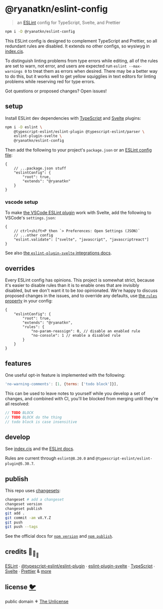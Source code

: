 # @ryanatkn/eslint-config

> an [ESLint](https://eslint.org/) config for TypeScript, Svelte, and Prettier

```bash
npm i -D @ryanatkn/eslint-config
```

This ESLint config is designed to complement TypeScript and Prettier,
so all redundant rules are disabled.
It extends no other configs, so wysiwyg in [index.cjs](./index.cjs).

To distinguish linting problems from type errors while editing,
all of the rules are set to warn, not error,
and users are expected run `eslint --max-warnings 0` to treat them as errors when desired.
There may be a better way to do this,
but it works well to get yellow squigglies in text editors for linting problems
while reserving red for type errors.

Got questions or proposed changes? Open issues!

## setup

Install ESLint dev dependencies with
[TypeScript](https://github.com/typescript-eslint/typescript-eslint/)
and [Svelte](https://github.com/sveltejs/eslint-plugin-svelte) plugins:

```bash
npm i -D eslint \
	@typescript-eslint/eslint-plugin @typescript-eslint/parser \
	eslint-plugin-svelte \
	@ryanatkn/eslint-config
```

Then add the following to your project's `package.json` or an
[ESLint config file](https://eslint.org/docs/user-guide/configuring/configuration-files):

```jsonc
{
	// ...package.json stuff
	"eslintConfig": {
		"root": true,
		"extends": "@ryanatkn"
	}
}
```

### vscode setup

To make [the VSCode ESLint plugin](https://github.com/microsoft/vscode-eslint) work with Svelte,
add the following to VSCode's `settings.json`:

```jsonc
{
	// ctrl+shift+P then `> Preferences: Open Settings (JSON)`
	// ...other config
	"eslint.validate": ["svelte", "javascript", "javascriptreact"]
}
```

See also
[the `eslint-plugin-svelte` integrations docs](https://sveltejs.github.io/eslint-plugin-svelte/user-guide/#editor-integrations).

## overrides

Every ESLint config has opinions.
This project is somewhat strict, because it's easier to disable rules
than it is to enable ones that are invisibly disabled,
but we don't want it to be _too_ opinionated.
We're happy to discuss proposed changes in the issues,
and to override any defaults, use
[the `rules` property](https://eslint.org/docs/user-guide/configuring/configuration-files)
in your config:

```jsonc
{
	"eslintConfig": {
		"root": true,
		"extends": "@ryanatkn",
		"rules": {
			"no-param-reassign": 0, // disable an enabled rule
			"no-console": 1 // enable a disabled rule
		}
	}
}
```

## features

One useful opt-in feature is implemented with the following:

```js
'no-warning-comments': [1, {terms: ['todo block']}],
```

This can be used to leave notes to yourself while you develop a set of changes,
and combined with CI, you'll be blocked from merging until they're all resolved:

```ts
// TODO BLOCK
// TODO BLOCK do the thing
// todo block is case insensitive
```

## develop

See [index.cjs](index.cjs) and the [ESLint docs](https://eslint.org/).

Rules are current through `eslint@8.20.0` and `@typescript-eslint/eslint-plugin@5.30.7`.

## publish

This repo uses [changesets](https://github.com/changesets/changesets):

```bash
changeset # add a changeset
changeset version
changeset publish
git add .
git commit -am vX.Y.Z
git push
git push --tags
```

See the official docs for [`npm version`](https://docs.npmjs.com/cli/v8/commands/npm-version)
and [`npm publish`](https://docs.npmjs.com/cli/v8/commands/npm-publish).

## credits 🐢<sub>🐢</sub><sub><sub>🐢</sub></sub>

[ESLint](https://github.com/eslint/eslint) ∙
[@typescript-eslint/eslint-plugin](https://github.com/typescript-eslint/typescript-eslint) ∙
[eslint-plugin-svelte](https://github.com/sveltejs/eslint-plugin-svelte) ∙
[TypeScript](https://github.com/microsoft/TypeScript) ∙
[Svelte](https://github.com/sveltejs/svelte) ∙
[Prettier](https://github.com/prettier/prettier)
& [more](package.json)

## license [🐦](https://wikipedia.org/wiki/Free_and_open-source_software)

public domain ⚘ [The Unlicense](license)
